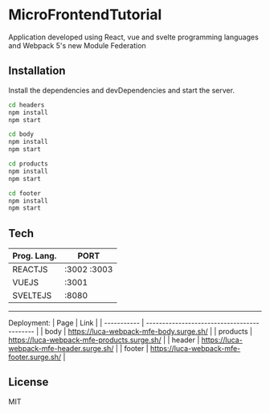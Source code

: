 # MicroFrontendTutorial

Application developed using React, vue and svelte programming languages and Webpack 5's new Module Federation

## Installation

Install the dependencies and devDependencies and start the server.

```sh
cd headers
npm install
npm start
```

```sh
cd body
npm install
npm start
```

```sh
cd products
npm install
npm start
```

```sh
cd footer
npm install
npm start
```

## Tech

| Prog. Lang. | PORT        |
| ----------- | ----------- |
| REACTJS     | :3002 :3003 |
| VUEJS       | :3001       |
| SVELTEJS    | :8080       |

---

Deployment:
| Page | Link |
| ----------- | ------------------------------------------- |
| body | https://luca-webpack-mfe-body.surge.sh/ |
| products | https://luca-webpack-mfe-products.surge.sh/ |
| header | https://luca-webpack-mfe-header.surge.sh/ |
| footer | https://luca-webpack-mfe-footer.surge.sh/ |

## License

MIT
